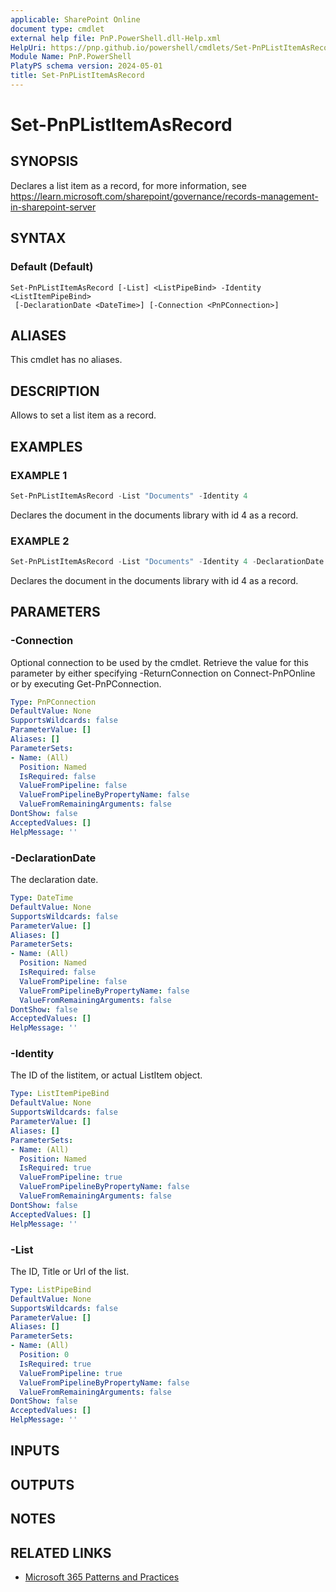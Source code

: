 ```yaml
---
applicable: SharePoint Online
document type: cmdlet
external help file: PnP.PowerShell.dll-Help.xml
HelpUri: https://pnp.github.io/powershell/cmdlets/Set-PnPListItemAsRecord.html
Module Name: PnP.PowerShell
PlatyPS schema version: 2024-05-01
title: Set-PnPListItemAsRecord
---
```


# Set-PnPListItemAsRecord

## SYNOPSIS

Declares a list item as a record, for more information, see https://learn.microsoft.com/sharepoint/governance/records-management-in-sharepoint-server

## SYNTAX

### Default (Default)

```
Set-PnPListItemAsRecord [-List] <ListPipeBind> -Identity <ListItemPipeBind>
 [-DeclarationDate <DateTime>] [-Connection <PnPConnection>]
```

## ALIASES

This cmdlet has no aliases.

## DESCRIPTION

Allows to set a list item as a record.

## EXAMPLES

### EXAMPLE 1

```powershell
Set-PnPListItemAsRecord -List "Documents" -Identity 4
```

Declares the document in the documents library with id 4 as a record.

### EXAMPLE 2

```powershell
Set-PnPListItemAsRecord -List "Documents" -Identity 4 -DeclarationDate $date
```

Declares the document in the documents library with id 4 as a record.

## PARAMETERS

### -Connection

Optional connection to be used by the cmdlet. Retrieve the value for this parameter by either specifying -ReturnConnection on Connect-PnPOnline or by executing Get-PnPConnection.

```yaml
Type: PnPConnection
DefaultValue: None
SupportsWildcards: false
ParameterValue: []
Aliases: []
ParameterSets:
- Name: (All)
  Position: Named
  IsRequired: false
  ValueFromPipeline: false
  ValueFromPipelineByPropertyName: false
  ValueFromRemainingArguments: false
DontShow: false
AcceptedValues: []
HelpMessage: ''
```

### -DeclarationDate

The declaration date.

```yaml
Type: DateTime
DefaultValue: None
SupportsWildcards: false
ParameterValue: []
Aliases: []
ParameterSets:
- Name: (All)
  Position: Named
  IsRequired: false
  ValueFromPipeline: false
  ValueFromPipelineByPropertyName: false
  ValueFromRemainingArguments: false
DontShow: false
AcceptedValues: []
HelpMessage: ''
```

### -Identity

The ID of the listitem, or actual ListItem object.

```yaml
Type: ListItemPipeBind
DefaultValue: None
SupportsWildcards: false
ParameterValue: []
Aliases: []
ParameterSets:
- Name: (All)
  Position: Named
  IsRequired: true
  ValueFromPipeline: true
  ValueFromPipelineByPropertyName: false
  ValueFromRemainingArguments: false
DontShow: false
AcceptedValues: []
HelpMessage: ''
```

### -List

The ID, Title or Url of the list.

```yaml
Type: ListPipeBind
DefaultValue: None
SupportsWildcards: false
ParameterValue: []
Aliases: []
ParameterSets:
- Name: (All)
  Position: 0
  IsRequired: true
  ValueFromPipeline: true
  ValueFromPipelineByPropertyName: false
  ValueFromRemainingArguments: false
DontShow: false
AcceptedValues: []
HelpMessage: ''
```

## INPUTS

## OUTPUTS

## NOTES

## RELATED LINKS

- [Microsoft 365 Patterns and Practices](https://aka.ms/m365pnp)
